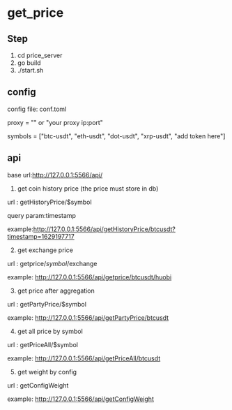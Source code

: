 # get_price

## Step
1. cd price_server
2. go build
3. ./start.sh

## config
config file: conf.toml

proxy = "" or "your proxy ip:port"

symbols = ["btc-usdt", "eth-usdt", "dot-usdt", "xrp-usdt", "add token here"]

## api
base url:http://127.0.0.1:5566/api/
1. get coin history price (the price must store in db)

url : getHistoryPrice/$symbol

query param:timestamp

example:http://127.0.0.1:5566/api/getHistoryPrice/btcusdt?timestamp=1629197717

2. get exchange price

url : getprice/$symbol/$exchange

example: http://127.0.0.1:5566/api/getprice/btcusdt/huobi

3. get price after  aggregation

url : getPartyPrice/$symbol

example: http://127.0.0.1:5566/api/getPartyPrice/btcusdt

4. get all price by symbol

url : getPriceAll/$symbol

example: http://127.0.0.1:5566/api/getPriceAll/btcusdt

5. get weight by config

url : getConfigWeight

example: http://127.0.0.1:5566/api/getConfigWeight
